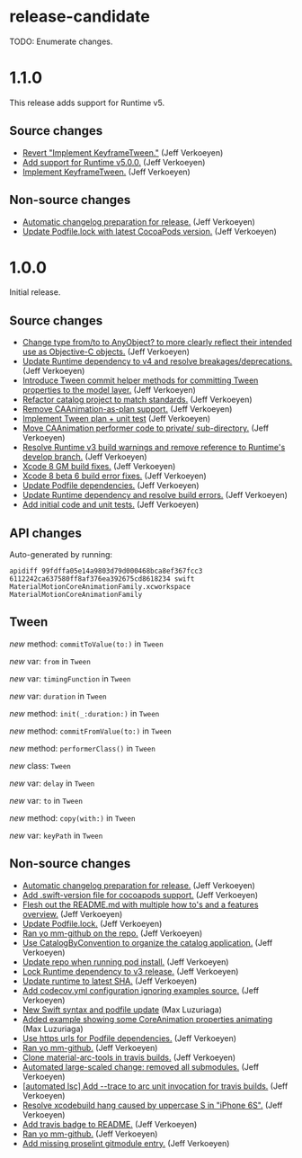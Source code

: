 # release-candidate

 TODO: Enumerate changes.
# 1.1.0

This release adds support for Runtime v5.

## Source changes

* [Revert "Implement KeyframeTween."](https://github.com/material-motion/material-motion-family-coreanimation-swift/commit/b04b40b4f335e08e9a388c322cd422aacbeca94b) (Jeff Verkoeyen)
* [Add support for Runtime v5.0.0.](https://github.com/material-motion/material-motion-family-coreanimation-swift/commit/e2818cf0d02fa7e49a023d0fd5c365a02a804ae7) (Jeff Verkoeyen)
* [Implement KeyframeTween.](https://github.com/material-motion/material-motion-family-coreanimation-swift/commit/38254f4b7e6c3e1a0a0fd77a3323149e9cb1bbc0) (Jeff Verkoeyen)

## Non-source changes

* [Automatic changelog preparation for release.](https://github.com/material-motion/material-motion-family-coreanimation-swift/commit/6f21da787527e78eff0889735e7e598cb1ed7148) (Jeff Verkoeyen)
* [Update Podfile.lock with latest CocoaPods version.](https://github.com/material-motion/material-motion-family-coreanimation-swift/commit/46bde21ed70d62fcbb07df916fe8ccd4191ec0fb) (Jeff Verkoeyen)

# 1.0.0

Initial release.

## Source changes

* [Change type from/to to AnyObject? to more clearly reflect their intended use as Objective-C objects.](https://github.com/material-motion/material-motion-family-coreanimation-swift/commit/a45ade898e14e8603eb39265c59d8897ea77db4a) (Jeff Verkoeyen)
* [Update Runtime dependency to v4 and resolve breakages/deprecations.](https://github.com/material-motion/material-motion-family-coreanimation-swift/commit/ba69c6765ca52e7873ea13f30888068e7853e00d) (Jeff Verkoeyen)
* [Introduce Tween commit helper methods for committing Tween properties to the model layer.](https://github.com/material-motion/material-motion-family-coreanimation-swift/commit/2abae29c265a78e0e0308fde63af5ced4760f225) (Jeff Verkoeyen)
* [Refactor catalog project to match standards.](https://github.com/material-motion/material-motion-family-coreanimation-swift/commit/dd65817e5f3691d244cbff1e8be164f661ab104f) (Jeff Verkoeyen)
* [Remove CAAnimation-as-plan support.](https://github.com/material-motion/material-motion-family-coreanimation-swift/commit/ed7b0e58bd0b71c6a9e17285065247c20aaf0ecc) (Jeff Verkoeyen)
* [Implement Tween plan + unit test](https://github.com/material-motion/material-motion-family-coreanimation-swift/commit/0f2a0381e824f9e759a12c9b20fe98c6016a11d8) (Jeff Verkoeyen)
* [Move CAAnimation performer code to private/ sub-directory.](https://github.com/material-motion/material-motion-family-coreanimation-swift/commit/9300ad64cc339228bdcbb6ef83a4c730908a5b46) (Jeff Verkoeyen)
* [Resolve Runtime v3 build warnings and remove reference to Runtime's develop branch.](https://github.com/material-motion/material-motion-family-coreanimation-swift/commit/c69478d504cf5fdfbdff3b5c22d91b312c795a5a) (Jeff Verkoeyen)
* [Xcode 8 GM build fixes.](https://github.com/material-motion/material-motion-family-coreanimation-swift/commit/cb5f83854db058b1a70ba2fc520c7e495569eab7) (Jeff Verkoeyen)
* [Xcode 8 beta 6 build error fixes.](https://github.com/material-motion/material-motion-family-coreanimation-swift/commit/7bc5169f9eb85769a4ff3f2a71c0c9c12f493e5c) (Jeff Verkoeyen)
* [Update Podfile dependencies.](https://github.com/material-motion/material-motion-family-coreanimation-swift/commit/b4a3012bed37e4bfb594cb81a65cc06c174feb32) (Jeff Verkoeyen)
* [Update Runtime dependency and resolve build errors.](https://github.com/material-motion/material-motion-family-coreanimation-swift/commit/101a41afabc6359b03e2c0318007d57da583d469) (Jeff Verkoeyen)
* [Add initial code and unit tests.](https://github.com/material-motion/material-motion-family-coreanimation-swift/commit/23d97989764630ae22055e1649a6b75f72a476a5) (Jeff Verkoeyen)

## API changes

Auto-generated by running:

    apidiff 99fdffa05e14a9803d79d000468bca8ef367fcc3 6112242ca637580ff8af376ea392675cd8618234 swift MaterialMotionCoreAnimationFamily.xcworkspace MaterialMotionCoreAnimationFamily

## Tween

*new* method: `commitToValue(to:)` in `Tween`

*new* var: `from` in `Tween`

*new* var: `timingFunction` in `Tween`

*new* var: `duration` in `Tween`

*new* method: `init(_:duration:)` in `Tween`

*new* method: `commitFromValue(to:)` in `Tween`

*new* method: `performerClass()` in `Tween`

*new* class: `Tween`

*new* var: `delay` in `Tween`

*new* var: `to` in `Tween`

*new* method: `copy(with:)` in `Tween`

*new* var: `keyPath` in `Tween`

## Non-source changes

* [Automatic changelog preparation for release.](https://github.com/material-motion/material-motion-family-coreanimation-swift/commit/6112242ca637580ff8af376ea392675cd8618234) (Jeff Verkoeyen)
* [Add .swift-version file for cocoapods support.](https://github.com/material-motion/material-motion-family-coreanimation-swift/commit/8406db3f094ff66ce3b99239ecf9476f97d7d612) (Jeff Verkoeyen)
* [Flesh out the README.md with multiple how to's and a features overview.](https://github.com/material-motion/material-motion-family-coreanimation-swift/commit/a2973ff063d5a9f1986ae03557071e49edba85ee) (Jeff Verkoeyen)
* [Update Podfile.lock.](https://github.com/material-motion/material-motion-family-coreanimation-swift/commit/81ecff5653fa60b4329532ec34adb0c5c40c708a) (Jeff Verkoeyen)
* [Ran yo mm-github on the repo.](https://github.com/material-motion/material-motion-family-coreanimation-swift/commit/3d53d62ac646886af6118cf5780120bb929af63d) (Jeff Verkoeyen)
* [Use CatalogByConvention to organize the catalog application.](https://github.com/material-motion/material-motion-family-coreanimation-swift/commit/be727d7c5dbafb6893afffe61eb350bf4bcff748) (Jeff Verkoeyen)
* [Update repo when running pod install.](https://github.com/material-motion/material-motion-family-coreanimation-swift/commit/d78f5327bfd958e700b81b10b5bb7466032ea7c1) (Jeff Verkoeyen)
* [Lock Runtime dependency to v3 release.](https://github.com/material-motion/material-motion-family-coreanimation-swift/commit/22a39c23c486509561c85ab58ef1865c88947bfa) (Jeff Verkoeyen)
* [Update runtime to latest SHA.](https://github.com/material-motion/material-motion-family-coreanimation-swift/commit/9e97c780f278a7f40ae2a17e394f5ea6ec1cd875) (Jeff Verkoeyen)
* [Add codecov.yml configuration ignoring examples source.](https://github.com/material-motion/material-motion-family-coreanimation-swift/commit/32afdc45ff38ff450d2d84ec34637adc115a024e) (Jeff Verkoeyen)
* [New Swift syntax and podfile update](https://github.com/material-motion/material-motion-family-coreanimation-swift/commit/9ed11bce8962017993cbc6567da1f99274212abb) (Max Luzuriaga)
* [Added example showing some CoreAnimation properties animating](https://github.com/material-motion/material-motion-family-coreanimation-swift/commit/a6d9d828a150b23e4bb922519df24c79c6e43514) (Max Luzuriaga)
* [Use https urls for Podfile dependencies.](https://github.com/material-motion/material-motion-family-coreanimation-swift/commit/5a035fa8b218684688be408a6ce1e9e5856abfc0) (Jeff Verkoeyen)
* [Ran yo mm-github.](https://github.com/material-motion/material-motion-family-coreanimation-swift/commit/17dd08096f9cad7e302ac94d5aee5be76e853665) (Jeff Verkoeyen)
* [Clone material-arc-tools in travis builds.](https://github.com/material-motion/material-motion-family-coreanimation-swift/commit/ed23a1ea209c444ecc082527d02efed67f345e03) (Jeff Verkoeyen)
* [Automated large-scaled change: removed all submodules.](https://github.com/material-motion/material-motion-family-coreanimation-swift/commit/99b04d3c106114e9aff6245cd7d7598f4ac8209b) (Jeff Verkoeyen)
* [[automated lsc] Add --trace to arc unit invocation for travis builds.](https://github.com/material-motion/material-motion-family-coreanimation-swift/commit/fb3139d84fc844302440392181d7b76bfd5d1403) (Jeff Verkoeyen)
* [Resolve xcodebuild hang caused by uppercase S in "iPhone 6S".](https://github.com/material-motion/material-motion-family-coreanimation-swift/commit/7b6a6945568f138476e4df58f7b73f945750f6ae) (Jeff Verkoeyen)
* [Add travis badge to README.](https://github.com/material-motion/material-motion-family-coreanimation-swift/commit/e4a74095bba32c8c6b8187e6f742479f872494dc) (Jeff Verkoeyen)
* [Ran yo mm-github.](https://github.com/material-motion/material-motion-family-coreanimation-swift/commit/db0d402a4a24ce59fbe0d4b8490299a574d31b86) (Jeff Verkoeyen)
* [Add missing proselint gitmodule entry.](https://github.com/material-motion/material-motion-family-coreanimation-swift/commit/fc835f612ab758939fcd088b2b39c30aaa8460b4) (Jeff Verkoeyen)
